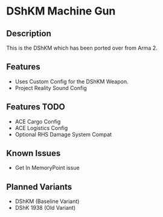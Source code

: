 # DShKM Machine Gun

## Description
This is the DShKM which has been ported over from Arma 2.

## Features
* Uses Custom Config for the DShKM Weapon.
* Project Reality Sound Config

## Features TODO
* ACE Cargo Config
* ACE Logistics Config
* Optional RHS Damage System Compat

## Known Issues
* Get In MemoryPoint issue

## Planned Variants
* DShKM (Baseline Variant)
* DShK 1938 (Old Variant)